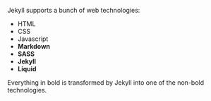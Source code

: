 ---
---

Jekyll supports a bunch of web technologies:

- HTML
- CSS
- Javascript
- **Markdown**
- **SASS**
- **Jekyll**
- **Liquid**

Everything in bold is transformed by Jekyll into one of the non-bold technologies.
